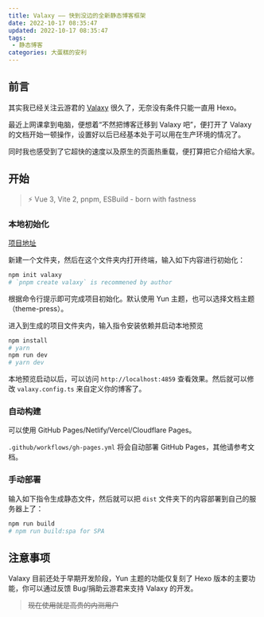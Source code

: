 ```yaml
---
title: Valaxy —— 快到没边的全新静态博客框架
date: 2022-10-17 08:35:47
updated: 2022-10-17 08:35:47
tags:
 - 静态博客
categories: 大蛋糕的安利
---
```

## 前言

其实我已经关注云游君的 [Valaxy](https://valaxy.site) 很久了，无奈没有条件只能一直用 Hexo。

最近上网课拿到电脑，便想着“不然把博客迁移到 Valaxy 吧”，便打开了 Valaxy 的文档开始一顿操作，设置好以后已经基本处于可以用在生产环境的情况了。

同时我也感受到了它超快的速度以及原生的页面热重载，便打算把它介绍给大家。

<!-- more -->

## 开始

> ⚡️ Vue 3, Vite 2, pnpm, ESBuild - born with fastness

### 本地初始化

[项目地址](https://github.com/YunYouJun/valaxy)

新建一个文件夹，然后在这个文件夹内打开终端，输入如下内容进行初始化：

```bash
npm init valaxy
# `pnpm create valaxy` is recommened by author
```

根据命令行提示即可完成项目初始化。默认使用 Yun 主题，也可以选择文档主题（theme-press）。

进入到生成的项目文件夹内，输入指令安装依赖并启动本地预览

```bash
npm install 
# yarn
npm run dev
# yarn dev
```

本地预览启动以后，可以访问 `http://localhost:4859` 查看效果。然后就可以修改 `valaxy.config.ts` 来自定义你的博客了。

### 自动构建

可以使用 GitHub Pages/Netlify/Vercel/Cloudflare Pages。

`.github/workflows/gh-pages.yml` 将会自动部署 GitHub Pages，其他请参考文档。

### 手动部署

输入如下指令生成静态文件，然后就可以把 `dist` 文件夹下的内容部署到自己的服务器上了：

```bash
npm run build
# npm run build:spa for SPA
```

## 注意事项

Valaxy 目前还处于早期开发阶段，Yun 主题的功能仅复刻了 Hexo 版本的主要功能，你可以通过反馈 Bug/捐助云游君来支持 Valaxy 的开发。

> ~~现在使用就是高贵的内测用户~~